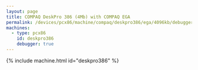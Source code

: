 ```yaml
---
layout: page
title: COMPAQ DeskPro 386 (4Mb) with COMPAQ EGA
permalink: /devices/pcx86/machine/compaq/deskpro386/ega/4096kb/debugger/
machines:
  - type: pcx86
    id: deskpro386
    debugger: true
---
```


{% include machine.html id="deskpro386" %}
